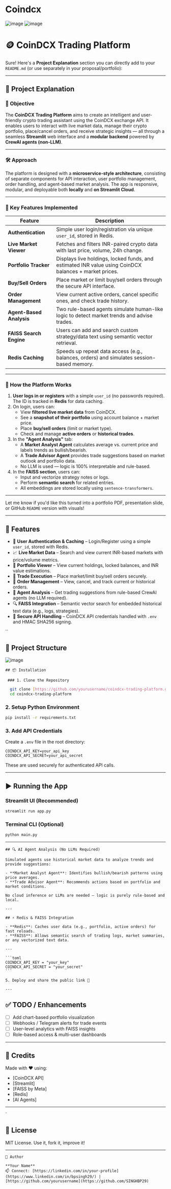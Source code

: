 # Coindcx

![image](https://github.com/user-attachments/assets/096108cb-9281-4ed3-b63d-f0852918eeb2)
![image](https://github.com/user-attachments/assets/b0afe651-e5bd-498d-805f-e30d376fbca6)



# 🪙 CoinDCX Trading Platform

Sure! Here's a **Project Explanation** section you can directly add to your `README.md` (or use separately in your proposal/portfolio):

---

## 🧩 Project Explanation

### 🎯 Objective

The **CoinDCX Trading Platform** aims to create an intelligent and user-friendly crypto trading assistant using the CoinDCX exchange API. It enables users to interact with live market data, manage their crypto portfolio, place/cancel orders, and receive strategic insights — all through a seamless **Streamlit** web interface and a **modular backend** powered by **CrewAI agents (non-LLM)**.

---

### 🛠️ Approach

The platform is designed with a **microservice-style architecture**, consisting of separate components for API interaction, user portfolio management, order handling, and agent-based market analysis. The app is responsive, modular, and deployable both **locally** and **on Streamlit Cloud**.

---

### 🌟 Key Features Implemented

| Feature | Description |
|--------|-------------|
| **Authentication** | Simple user login/registration via unique `user_id`, stored in Redis. |
| **Live Market Viewer** | Fetches and filters INR-paired crypto data with last price, volume, 24h change. |
| **Portfolio Tracker** | Displays live holdings, locked funds, and estimated INR value using CoinDCX balances + market prices. |
| **Buy/Sell Orders** | Place market or limit buy/sell orders through the secure API interface. |
| **Order Management** | View current active orders, cancel specific ones, and check trade history. |
| **Agent-Based Analysis** | Two rule-based agents simulate human-like logic to detect market trends and advise trades. |
| **FAISS Search Engine** | Users can add and search custom strategy/data text using semantic vector retrieval. |
| **Redis Caching** | Speeds up repeat data access (e.g., balances, orders) and simulates session-based memory. |

---

### 🧠 How the Platform Works

1. **User logs in or registers** with a simple `user_id` (no passwords required). The ID is tracked in **Redis** for data caching.
2. On login, users can:
   - View **filtered live market data** from CoinDCX.
   - See a **snapshot of their portfolio** using account balance + market price.
   - Place **buy/sell orders** (limit or market type).
   - Check and manage **active orders** or **historical trades**.
3. In the **"Agent Analysis"** tab:
   - A **Market Analyst Agent** calculates average vs. current price and labels trends as bullish/bearish.
   - A **Trade Advisor Agent** provides trade suggestions based on market outlook and portfolio data.
   - No LLM is used — logic is 100% interpretable and rule-based.
4. In the **FAISS section**, users can:
   - Input and vectorize strategy notes or logs.
   - Perform **semantic search** for related entries.
   - All embeddings are stored locally using `sentence-transformers`.

---

Let me know if you'd like this turned into a portfolio PDF, presentation slide, or GitHub `README` version with visuals!

---

## 🚀 Features

  - 👤 **User Authentication & Caching** – Login/Register using a simple `user_id`, stored with Redis.
  - 📈 **Live Market Data** – Search and view current INR-based markets with price/volume metrics.
  - 💼 **Portfolio Viewer** – View current holdings, locked balances, and INR value estimations.
  - 💸 **Trade Execution** – Place market/limit buy/sell orders securely.
  - 📃 **Order Management** – View, cancel, and track current or historical orders.
  - 🤖 **Agent Analysis** – Get trading suggestions from rule-based CrewAI agents (no LLM required).
  - 🔍 **FAISS Integration** – Semantic vector search for embedded historical text data (e.g., logs, strategies).
  - 🔐 **Secure API Handling** – CoinDCX API credentials handled with `.env` and HMAC SHA256 signing.
  
``
## 📂 Project Structure

 ![image](https://github.com/user-attachments/assets/842c2692-c17d-453e-8904-4fb9f8b8798e)


 ```` 
 ## 📦 Installation
  
  ### 1. Clone the Repository
  `````
```bash
  git clone [https://github.com/yourusername/coindcx-trading-platform.git](https://github.com/SINGHBP29/Coindcx/edit/main/)
  cd coindcx-trading-platform
```

### 2. Setup Python Environment

```bash
pip install -r requirements.txt
```

### 3. Add API Credentials

Create a `.env` file in the root directory:

```env
COINDCX_API_KEY=your_api_key
COINDCX_API_SECRET=your_api_secret
```

These are used securely for authenticated API calls.

---

## ▶️ Running the App

### Streamlit UI (Recommended)

```bash
streamlit run app.py
```

### Terminal CLI (Optional)

```bash
python main.py
```

---
````
## 🔍 AI Agent Analysis (No LLMs Required)

Simulated agents use historical market data to analyze trends and provide suggestions:

- **Market Analyst Agent**: Identifies bullish/bearish patterns using price averages.
- **Trade Advisor Agent**: Recommends actions based on portfolio and market conditions.

No cloud inference or LLMs are needed — logic is purely rule-based and local.

---

## ⚡ Redis & FAISS Integration

- **Redis**: Caches user data (e.g., portfolio, active orders) for fast reloads.
- **FAISS**: Allows semantic search of trading logs, market summaries, or any vectorized text data.

---

```toml
COINDCX_API_KEY = "your_key"
COINDCX_API_SECRET = "your_secret"
```

5. Deploy and share the public link 🎉

---
````
## ✅ TODO / Enhancements

- [ ] Add chart-based portfolio visualization
- [ ] Webhooks / Telegram alerts for trade events
- [ ] User-level analytics with FAISS insights
- [ ] Role-based access & multi-user dashboards

---

## 🧠 Credits

Made with ❤️ using:

- [CoinDCX API]
- [Streamlit]
- [FAISS by Meta]
- [Redis]
- [AI Agents]

---
`
## 📜 License

MIT License. Use it, fork it, improve it!

---
````
🙌 Author

**Your Name**  
📫 Connect: [https://linkedin.com/in/your-profile](https://www.linkedin.com/in/bpsingh29/) | [https://github.com/yourusername](https://github.com/SINGHBP29)

````
